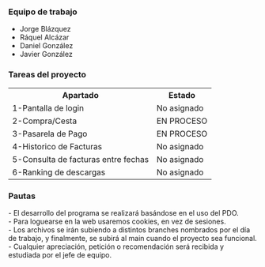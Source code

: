 <h3> Equipo de trabajo </h3>
<ul>
  <li> Jorge Blázquez </li>
  <li> Ráquel Alcázar </li>
  <li> Daniel González </li>
  <li> Javier González </li>
</ul>


<h3>Tareas del proyecto</h3>
<table>
	<tr>
		<th>Apartado</th>
		<th>Estado</th>
  	</tr>
	<tr>
		<td>1-Pantalla de login</td>
		<td>No asignado</td>
  	</tr>
  	<tr>
    		<td>2-Compra/Cesta</td>
	  	<td color='orange'>EN PROCESO</td>
  	</tr>
  	<tr>
    		<td>3-Pasarela de Pago</td>
	  	<td color='orange'>EN PROCESO</td>
	</tr>
	<tr>
		<td>4-Historico de Facturas</td>
		<td>No asignado</td>
	</tr>
	<tr>
		<td>5-Consulta de facturas entre fechas</td>
		<td>No asignado</td>
	</tr>
	<tr>
		<td>6-Ranking de descargas</td>
		<td>No asignado</td>
	</tr>
</table>

<h3> Pautas </h3>
- El desarrollo del programa se realizará basándose en el uso del PDO. <br>
- Para loguearse en la web usaremos cookies, en vez de sesiones. <br>
- Los archivos se irán subiendo a distintos branches nombrados por el día de trabajo, y finalmente, se subirá al main cuando el proyecto sea funcional. <br>
- Cualquier apreciación, petición o recomendación será recibida y estudiada por el jefe de equipo. <br>
